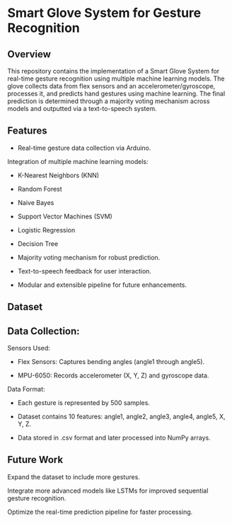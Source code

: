 # Smart Glove System for Gesture Recognition

## Overview

This repository contains the implementation of a Smart Glove System for real-time gesture recognition using multiple machine learning models. The glove collects data from flex sensors and an accelerometer/gyroscope, processes it, and predicts hand gestures using machine learning. The final prediction is determined through a majority voting mechanism across models and outputted via a text-to-speech system.

## Features

* Real-time gesture data collection via Arduino.

Integration of multiple machine learning models:

* K-Nearest Neighbors (KNN)

* Random Forest

* Naive Bayes

* Support Vector Machines (SVM)

* Logistic Regression

* Decision Tree

* Majority voting mechanism for robust prediction.

* Text-to-speech feedback for user interaction.

* Modular and extensible pipeline for future enhancements.

## Dataset

## Data Collection:

Sensors Used:

* Flex Sensors: Captures bending angles (angle1 through angle5).

* MPU-6050: Records accelerometer (X, Y, Z) and gyroscope data.


Data Format:

* Each gesture is represented by 500 samples.

* Dataset contains 10 features: angle1, angle2, angle3, angle4, angle5, X, Y, Z.

* Data stored in .csv format and later processed into NumPy arrays.     

## Future Work

Expand the dataset to include more gestures.

Integrate more advanced models like LSTMs for improved sequential gesture recognition.

Optimize the real-time prediction pipeline for faster processing.



